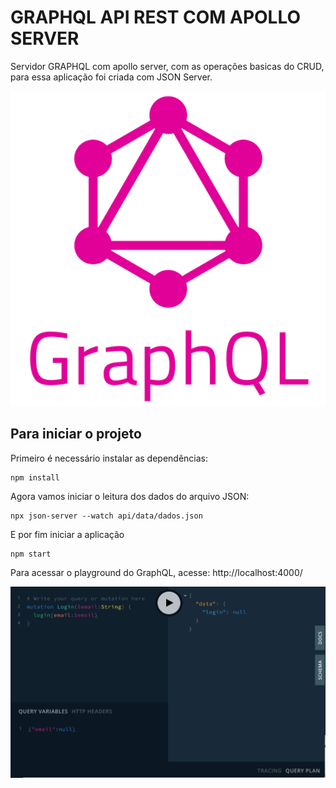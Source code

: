 
# GRAPHQL API REST COM APOLLO SERVER 

Servidor GRAPHQL com apollo server, com as operações basicas do CRUD, para essa aplicação foi criada com JSON Server.

![logo graphql](https://github.com/fredericosetra/GraphQLApollo/blob/develop/img/graphql.png?raw=true) 


## Para iniciar o projeto


Primeiro é necessário instalar as dependências:

```
npm install
```

Agora vamos iniciar o leitura dos dados do arquivo JSON:

```
npx json-server --watch api/data/dados.json 
```

E por fim iniciar a aplicação

```
npm start
```

Para acessar o playground do GraphQL, acesse: http://localhost:4000/


![logo graphql](https://github.com/fredericosetra/GraphQLApollo/blob/develop/img/playground.png?raw=true)